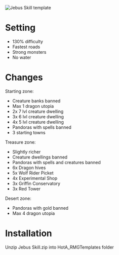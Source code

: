 ![Jebus Skill template](https://raw.githubusercontent.com/WojtekMatula/Jebus-Skill/main/Jebus%20Skill.png)
# Setting
* 130% difficulty
* Fastest roads
* Strong monsters
* No water

# Changes
Starting zone:
* Creature banks banned
* Max 1 dragon utopia
* 2x 7 lvl creature dwelling
* 3x 6 lvl creature dwelling
* 4x 5 lvl creature dwelling
* Pandoras with spells banned
* 3 starting towns

Treasure zone:
* Slightly richer
* Creature dwellings banned
* Pandoras with spells and creatures banned
* 6x Dragon hives
* 5x Wolf Rider Picket
* 4x Experimental Shop
* 3x Griffin Conservatory
* 3x Red Tower

Desert zone:
* Pandoras with gold banned
* Max 4 dragon utopia

# Installation
Unzip Jebus Skill.zip into HotA_RMGTemplates folder
